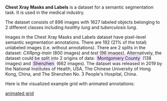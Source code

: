 **Chest Xray Masks and Labels** is a dataset for a semantic segmentation task. It is used in the medical industry. 

The dataset consists of 896 images with 1627 labeled objects belonging to 2 different classes including *healthy lung* and *tuberculosis lung*.

Images in the Chest Xray Masks and Labels dataset have pixel-level semantic segmentation annotations. There are 192 (21% of the total) unlabeled images (i.e. without annotations). There are 2 splits in the dataset: *CXRpng-train* (800 images) and *test* (96 images). Alternatively, the dataset could be split into 2 origins of data: <span style="background-color: #ecdefc; padding: 2px 4px; border-radius: 4px;">Montgomery County</span> (138 images) and <span style="background-color: #ecdefc; padding: 2px 4px; border-radius: 4px;">Shenzhen</span> (662 images). The dataset was released in 2019 by the National Institutes of Health, USA, The Chinese University of Hong Kong, China, and The Shenzhen No. 3 People's Hospital, China.

Here is the visualized example grid with animated annotations:

[animated grid](https://github.com/dataset-ninja/chest-xray/raw/main/visualizations/horizontal_grid.webm)
